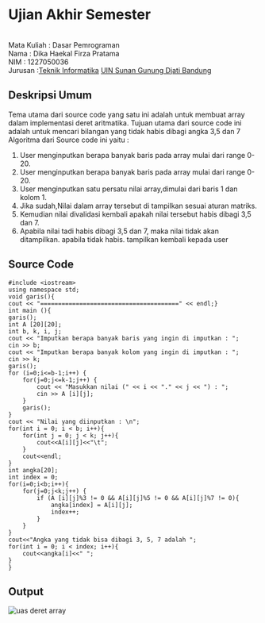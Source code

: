 # Ujian Akhir Semester 
<br>Mata Kuliah 	: Dasar Pemrograman
<br> Nama		      : Dika Haekal Firza Pratama
<br>NIM		        :	1227050036
<br>Jurusan		    :[Teknik Informatika](http://if.uinsgd.ac.id/) [UIN Sunan Gunung Djati Bandung](https://uinsgd.ac.id/) 

## Deskripsi Umum
Tema utama dari source code yang satu ini adalah untuk membuat array dalam implementasi deret aritmatika.
Tujuan utama dari source code ini adalah untuk mencari bilangan yang tidak habis dibagi angka 3,5 dan 7
Algoritma dari Source code ini yaitu :
1. User menginputkan berapa banyak baris pada array mulai dari range 0-20.
2. User menginputkan berapa banyak baris pada array mulai dari range 0-20.
3. User menginputkan satu persatu nilai array,dimulai dari baris 1 dan kolom 1.
4. Jika sudah,Nilai dalam array tersebut di tampilkan sesuai aturan matriks.
5. Kemudian nilai divalidasi kembali apakah nilai tersebut habis dibagi 3,5 dan 7.
6. Apabila nilai tadi habis dibagi 3,5 dan 7, maka nilai tidak akan ditampilkan. apabila tidak habis. tampilkan kembali kepada user

## Source Code

	#include <iostream>
	using namespace std;
	void garis(){
	cout << "=======================================" << endl;}
	int main (){
	garis();
	int A [20][20];
	int b, k, i, j;
	cout << "Imputkan berapa banyak baris yang ingin di imputkan : ";
	cin >> b;
	cout << "Imputkan berapa banyak kolom yang ingin di imputkan : ";
	cin >> k;
	garis();
	for (i=0;i<=b-1;i++) {
		for(j=0;j<=k-1;j++) {
			cout << "Masukkan nilai (" << i << "." << j << ") : ";
			cin >> A [i][j];
		}
		garis();
	}
	cout << "Nilai yang diinputkan : \n";
	for(int i = 0; i < b; i++){
		for(int j = 0; j < k; j++){
			cout<<A[i][j]<<"\t";
		}
		cout<<endl;
	}
	int angka[20];
	int index = 0;
	for(i=0;i<b;i++){
		for(j=0;j<k;j++) {
			if (A [i][j]%3 != 0 && A[i][j]%5 != 0 && A[i][j]%7 != 0){
				angka[index] = A[i][j];
				index++;
			}
		}
	}
	cout<<"Angka yang tidak bisa dibagi 3, 5, 7 adalah ";
	for(int i = 0; i < index; i++){
		cout<<angka[i]<<" ";
	}
	}

## Output
![uas deret array](https://user-images.githubusercontent.com/121142632/209270125-8745f550-7def-43ac-92ce-5faf0d8f80f0.png)
